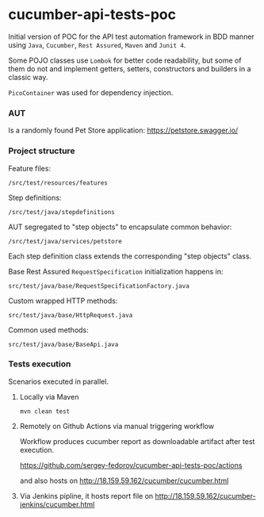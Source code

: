# cucumber-api-tests-poc

Initial version of POC for the API test automation framework in BDD manner using `Java`, `Cucumber`, `Rest Assured`, `Maven` and `Junit 4`.

Some POJO classes use `Lombok` for better code readability, but some of them do not and implement getters, setters, constructors and builders in a classic way.

`PicoContainer` was used for dependency injection.

### AUT
Is a randomly found Pet Store application: https://petstore.swagger.io/

### Project structure

Feature files:
```
/src/test/resources/features
```

Step definitions:
```
/src/test/java/stepdefinitions
```

AUT segregated to "step objects" to encapsulate common behavior:
```
/src/test/java/services/petstore
```
Each step definition class extends the corresponding "step objects" class.



Base Rest Assured `RequestSpecification` initialization happens in:
```
src/test/java/base/RequestSpecificationFactory.java
```

Custom wrapped HTTP methods:
```
src/test/java/base/HttpRequest.java
```

Common used methods:
```
src/test/java/base/BaseApi.java
```


### Tests execution

Scenarios executed in parallel.

1. Locally via Maven
   ```
   mvn clean test
   ```
2. Remotely on Github Actions via manual triggering workflow

   Workflow produces cucumber report as downloadable artifact after test execution.

   https://github.com/sergey-fedorov/cucumber-api-tests-poc/actions

   and also hosts on http://18.159.59.162/cucumber/cucumber.html
   
3. Via Jenkins pipline, it hosts report file on http://18.159.59.162/cucumber-jenkins/cucumber.html
